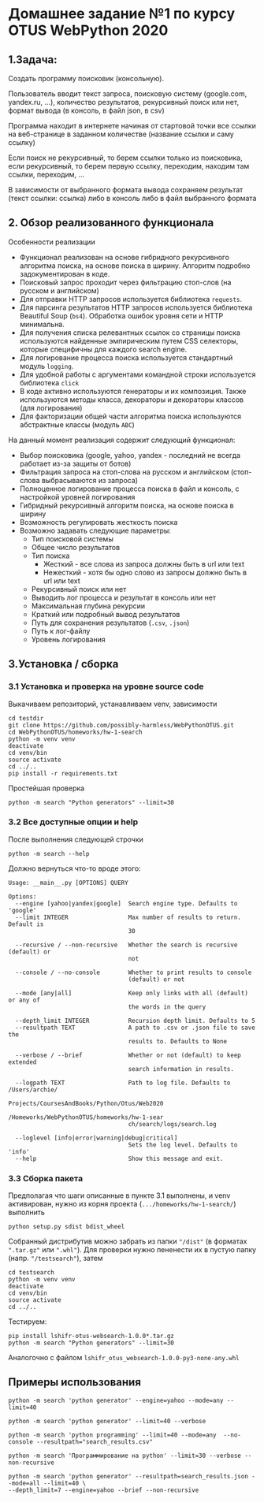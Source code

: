 # Домашнее задание №1 по курсу OTUS WebPython 2020

## 1.Задача:

Создать программу поисковик (консольную).

Пользователь вводит текст запроса, поисковую систему (google.com, yandex.ru, ...), количество 
результатов, рекурсивный поиск или нет, формат вывода (в консоль, в файл json, в csv)

Программа находит в интернете начиная от стартовой точки все ссылки на веб-странице в заданном 
количестве (название ссылки и саму ссылку)

Если поиск не рекурсивный, то берем ссылки только из поисковика, если рекурсивный, то берем 
первую ссылку, переходим, находим там ссылки, переходим, ...

В зависимости от выбранного формата вывода сохраняем результат (текст ссылки: ссылка) либо в 
консоль либо в файл выбранного формата

## 2. Обзор реализованного функционала

Особенности реализации

 - Функционал реализован на основе гибридного рекурсивного алгоритма поиска, на основе поиска в ширину.
 Алгоритм подробно задокументирован в коде.
 - Поисковый запрос проходит через фильтрацию стоп-слов (на русском и английском)
 - Для отправки HTTP запросов используется библиотека `requests`. 
 - Для парсинга результатов HTTP запросов используется библиотека Beautiful Soup (`bs4`). Обработка ошибок уровня сети и HTTP минимальна. 
 - Для получения списка релевантных ссылок со страницы поиска используются найденные эмпирическим путем
CSS селекторы, которые специфичны для каждого search engine. 
 - Для логирование процесса поиска используется стандартный модуль `logging`. 
 - Для удобной работы с аргументами командной строки используется библиотека `click`
 - В коде активно используются генераторы и их композиция. Также используются методы класса, 
декораторы и декораторы классов (для логирования)
 - Для факторизации общей части алгоритма поиска используются абстрактные классы (модуль `ABC`)

На данный момент реализация содержит следующий функционал:

 - Выбор поисковика (google, yahoo, yandex - последний не всегда работает из-за защиты от ботов)
 - Фильтрация запроса на стоп-слова на русском и английском (стоп-слова выбрасываются из запроса)
 - Полноценное логирование процесса поиска в файл и консоль, с настройкой уровней логирования
 - Гибридный рекурсивный алгоритм поиска, на основе поиска в ширину
 - Возможность регулировать жесткость поиска 
 - Возможно задавать следующие параметры:
    - Тип поисковой системы
    - Общее число результатов 
    - Тип поиска
        - Жесткий - все слова из запроса должны быть в url или text
        - Нежесткий - хотя бы одно слово из запросы должно быть в url или text
    - Рекурсивный поиск или нет
    - Выводить лог процесса и результат в консоль или нет
    - Максимальная глубина рекурсии
    - Краткий или подробный вывод результатов
    - Путь для сохранения результатов (`.csv`, `.json`)
    - Путь к лог-файлу
    - Уровень логирования
    
## 3.Установка / сборка

### 3.1 Установка и проверка на уровне source code

Выкачиваем репозиторий, устанавливаем venv, зависимости

    cd testdir
    git clone https://github.com/possibly-harmless/WebPythonOTUS.git
    cd WebPythonOTUS/homeworks/hw-1-search
    python -m venv venv
    deactivate
    cd venv/bin
    source activate
    cd ../..
    pip install -r requirements.txt
    
Простейшая проверка

    python -m search "Python generators" --limit=30
    
### 3.2 Все доступные опции и help    
    
После выполнения следующей строчки 

    python -m search --help
    
Должно вернуться что-то вроде этого:

    Usage: __main__.py [OPTIONS] QUERY
    
    Options:
      --engine [yahoo|yandex|google]  Search engine type. Defaults to 'google'
      --limit INTEGER                 Max number of results to return. Default is
                                      30
    
      --recursive / --non-recursive   Whether the search is recursive (default) or
                                      not
    
      --console / --no-console        Whether to print results to console
                                      (default) or not
    
      --mode [any|all]                Keep only links with all (default) or any of
                                      the words in the query
    
      --depth_limit INTEGER           Recursion depth limit. Defaults to 5
      --resultpath TEXT               A path to .csv or .json file to save the
                                      results to. Defaults to None
    
      --verbose / --brief             Whether or not (default) to keep extended
                                      search information in results.
    
      --logpath TEXT                  Path to log file. Defaults to /Users/archie/
                                      Projects/CoursesAndBooks/Python/Otus/Web2020
                                      /Homeworks/WebPythonOTUS/homeworks/hw-1-sear
                                      ch/search/logs/search.log
    
      --loglevel [info|error|warning|debug|critical]
                                      Sets the log level. Defaults to 'info'
      --help                          Show this message and exit.

    
### 3.3 Сборка пакета

Предполагая что шаги описанные в пункте 3.1 выполнены, и venv активирован, нужно из корня
проекта (`.../homeworks/hw-1-search/`) выполнить

    python setup.py sdist bdist_wheel 
        
Собранный дистрибутив можно забрать из папки `"/dist"` (в форматах `".tar.gz"` или `".whl"`).
Для проверки нужно пененести их в пустую папку (напр. `"/testsearch"`), затем

    cd testsearch
    python -m venv venv
    deactivate
    cd venv/bin
    source activate 
    cd ../..
 
Тестируем:   
    
    pip install lshifr-otus-websearch-1.0.0*.tar.gz
    python -m search "Python generators" --limit=30
    
Аналогочно с файлом  `lshifr_otus_websearch-1.0.0-py3-none-any.whl`
    

## Примеры использования  

    python -m search 'python generator' --engine=yahoo --mode=any --limit=40 
    
    python -m search 'python generator' --limit=40 --verbose
    
    python -m search 'python programming' --limit=40 --mode=any  --no-console --resultpath="search_results.csv"
    
    python -m search 'Программирование на python' --limit=30 --verbose --non-recursive

    python -m search 'python generator' --resultpath=search_results.json --mode=all --limit=40 \
    --depth_limit=7 --engine=yahoo --brief --non-recursive  